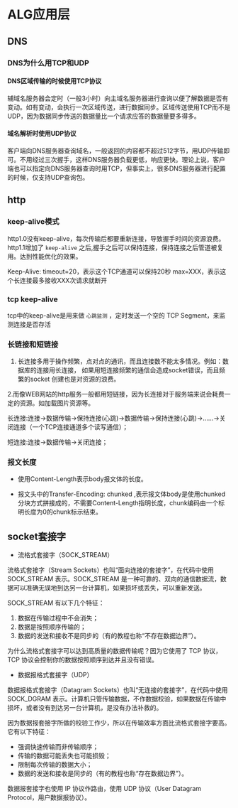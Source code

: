 # ALG应用层

## DNS

### DNS为什么用TCP和UDP

#### DNS区域传输的时候使用TCP协议

辅域名服务器会定时（一般3小时）向主域名服务器进行查询以便了解数据是否有变动。如有变动，会执行一次区域传送，进行数据同步。区域传送使用TCP而不是UDP，因为数据同步传送的数据量比一个请求应答的数据量要多得多。

#### 域名解析时使用UDP协议

客户端向DNS服务器查询域名，一般返回的内容都不超过512字节，用UDP传输即可。不用经过三次握手，这样DNS服务器负载更低，响应更快。理论上说，客户端也可以指定向DNS服务器查询时用TCP，但事实上，很多DNS服务器进行配置的时候，仅支持UDP查询包。

## http

### keep-alive模式

http1.0没有keep-alive，每次传输后都要重新连接，导致握手时间的资源浪费。http1.1增加了 `keep-alive` 之后,握手之后可以保持连接，保持连接之后管道被复用。达到性能优化的效果。

Keep-Alive: timeout=20，表示这个TCP通道可以保持20秒
max=XXX，表示这个长连接最多接收XXX次请求就断开

### tcp keep-alive

tcp中的keep-alive是用来做 `心跳监测` ，定时发送一个空的 TCP Segment，来监测连接是否存活

### 长链接和短链接

1. 长连接多用于操作频繁，点对点的通讯，而且连接数不能太多情况。例如：数据库的连接用长连接， 如果用短连接频繁的通信会造成socket错误，而且频繁的socket 创建也是对资源的浪费。

2.而像WEB网站的http服务一般都用短链接，因为长连接对于服务端来说会耗费一定的资源。如加载图片资源等。

长连接:连接→数据传输→保持连接(心跳)→数据传输→保持连接(心跳)→……→关闭连接（一个TCP连接通道多个读写通信）；

短连接:连接→数据传输→关闭连接；

### 报文长度

- 使用Content-Length表示body报文体的长度。

- 报文头中的Transfer-Encoding: chunked ,表示报文体body是使用chunked分块方式拼接成的，不需要Content-Length指明长度，chunk编码由一个标明长度为0的chunk标示结束。

## socket套接字

- 流格式套接字（SOCK_STREAM）

流格式套接字（Stream Sockets）也叫“面向连接的套接字”，在代码中使用 SOCK_STREAM 表示。SOCK_STREAM 是一种可靠的、双向的通信数据流，数据可以准确无误地到达另一台计算机，如果损坏或丢失，可以重新发送。

SOCK_STREAM 有以下几个特征：

1. 数据在传输过程中不会消失；
2. 数据是按照顺序传输的；
3. 数据的发送和接收不是同步的（有的教程也称“不存在数据边界”）。

为什么流格式套接字可以达到高质量的数据传输呢？因为它使用了 TCP 协议，TCP 协议会控制你的数据按照顺序到达并且没有错误。

- 数据报格式套接字（UDP）

数据报格式套接字（Datagram Sockets）也叫“无连接的套接字”，在代码中使用 SOCK_DGRAM 表示。计算机只管传输数据，不作数据校验，如果数据在传输中损坏，或者没有到达另一台计算机，是没有办法补救的。

因为数据报套接字所做的校验工作少，所以在传输效率方面比流格式套接字要高。它有以下特征：

- 强调快速传输而非传输顺序；
- 传输的数据可能丢失也可能损毁；
- 限制每次传输的数据大小；
- 数据的发送和接收是同步的（有的教程也称“存在数据边界”）。

数据报套接字也使用 IP 协议作路由，使用 UDP 协议（User Datagram Protocol，用户数据报协议）。
